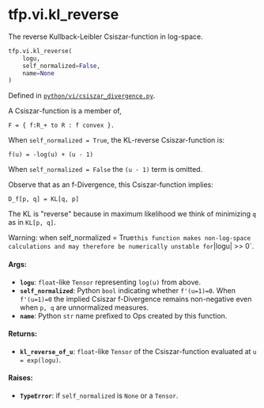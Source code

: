 <div itemscope itemtype="http://developers.google.com/ReferenceObject">
<meta itemprop="name" content="tfp.vi.kl_reverse" />
<meta itemprop="path" content="Stable" />
</div>

# tfp.vi.kl_reverse

The reverse Kullback-Leibler Csiszar-function in log-space.

``` python
tfp.vi.kl_reverse(
    logu,
    self_normalized=False,
    name=None
)
```



Defined in [`python/vi/csiszar_divergence.py`](https://github.com/tensorflow/probability/tree/master/tensorflow_probability/python/vi/csiszar_divergence.py).

<!-- Placeholder for "Used in" -->

A Csiszar-function is a member of,

```none
F = { f:R_+ to R : f convex }.
```

When `self_normalized = True`, the KL-reverse Csiszar-function is:

```none
f(u) = -log(u) + (u - 1)
```

When `self_normalized = False` the `(u - 1)` term is omitted.

Observe that as an f-Divergence, this Csiszar-function implies:

```none
D_f[p, q] = KL[q, p]
```

The KL is "reverse" because in maximum likelihood we think of minimizing `q`
as in `KL[p, q]`.

Warning: when self_normalized = True` this function makes non-log-space
calculations and may therefore be numerically unstable for `|logu| >> 0`.

#### Args:

* <b>`logu`</b>: `float`-like `Tensor` representing `log(u)` from above.
* <b>`self_normalized`</b>: Python `bool` indicating whether `f'(u=1)=0`. When
    `f'(u=1)=0` the implied Csiszar f-Divergence remains non-negative even
    when `p, q` are unnormalized measures.
* <b>`name`</b>: Python `str` name prefixed to Ops created by this function.


#### Returns:

* <b>`kl_reverse_of_u`</b>: `float`-like `Tensor` of the Csiszar-function evaluated at
    `u = exp(logu)`.


#### Raises:

* <b>`TypeError`</b>: if `self_normalized` is `None` or a `Tensor`.